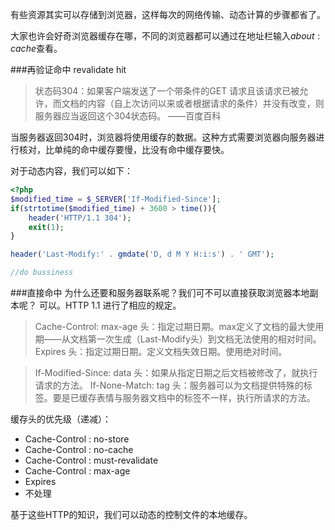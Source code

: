 <!--
author: 刘青
date: 2016-04-11
title: 浏览器缓存
tags: 高性能Web站点 浏览器缓存
category: web/高性能Web站点
status: publish 
summary:有些资源其实可以存储到浏览器，这样每次的网络传输、动态计算的步骤都省了。
-->

有些资源其实可以存储到浏览器，这样每次的网络传输、动态计算的步骤都省了。

大家也许会好奇浏览器缓存在哪，不同的浏览器都可以通过在地址栏输入$about:cache$查看。

###再验证命中 revalidate hit
> 状态码304：如果客户端发送了一个带条件的GET 请求且该请求已被允许，而文档的内容（自上次访问以来或者根据请求的条件）并没有改变，则服务器应当返回这个304状态码。 ——百度百科

当服务器返回304时，浏览器将使用缓存的数据。这种方式需要浏览器向服务器进行核对，比单纯的命中缓存要慢，比没有命中缓存要快。

对于动态内容，我们可以如下：
```php
<?php
$modified_time = $_SERVER['If-Modified-Since'];
if(strtotime($modified_time) + 3600 > time()){
    header('HTTP/1.1 304');
    exit(1);
}

header('Last-Modify:' . gmdate('D, d M Y H:i:s') . ' GMT');

//do bussiness
```

###直接命中
为什么还要和服务器联系呢？我们可不可以直接获取浏览器本地副本呢？
可以。HTTP 1.1 进行了相应的规定。
> Cache-Control: max-age 头：指定过期日期。max定义了文档的最大使用期——从文档第一次生成（Last-Modify头）到文档无法使用的相对时间。
> Expires 头：指定过期日期。定义文档失效日期。使用绝对时间。

> If-Modified-Since: data 头：如果从指定日期之后文档被修改了，就执行请求的方法。
> If-None-Match: tag 头：服务器可以为文档提供特殊的标签。要是已缓存表情与服务器文档中的标签不一样，执行所请求的方法。

缓存头的优先级（递减）：
- Cache-Control : no-store
- Cache-Control : no-cache
- Cache-Control : must-revalidate
- Cache-Control : max-age
- Expires
- 不处理

基于这些HTTP的知识，我们可以动态的控制文件的本地缓存。

